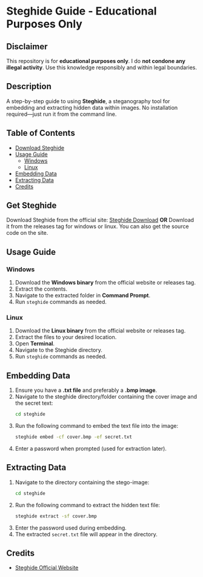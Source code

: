 # Steghide Guide - Educational Purposes Only

## Disclaimer
This repository is for **educational purposes only**. I do **not condone any illegal activity**. Use this knowledge responsibly and within legal boundaries.

## Description
A step-by-step guide to using **Steghide**, a steganography tool for embedding and extracting hidden data within images. No installation required—just run it from the command line.

## Table of Contents
- [Download Steghide](#get-steghide)
- [Usage Guide](#usage-guide)
  - [Windows](#windows)
  - [Linux](#linux)
- [Embedding Data](#embedding-data)
- [Extracting Data](#extracting-data)
- [Credits](#credits)

## Get Steghide
Download Steghide from the official site: [Steghide Download](https://steghide.sourceforge.net/download.php)
**OR**
Download it from the releases tag for windows or linux. You can also get the source code on the site.

## Usage Guide
### Windows
1. Download the **Windows binary** from the official website or releases tag.
2. Extract the contents.
3. Navigate to the extracted folder in **Command Prompt**.
4. Run `steghide` commands as needed.

### Linux
1. Download the **Linux binary** from the official website or releases tag.
2. Extract the files to your desired location.
3. Open **Terminal**.
4. Navigate to the Steghide directory.
5. Run `steghide` commands as needed.

## Embedding Data
1. Ensure you have a **.txt file** and preferably a **.bmp image**.
2. Navigate to the steghide directory/folder containing the cover image and the secret text:
   ```sh
   cd steghide
   ```
3. Run the following command to embed the text file into the image:
   ```sh
   steghide embed -cf cover.bmp -ef secret.txt
   ```
4. Enter a password when prompted (used for extraction later).

## Extracting Data
1. Navigate to the directory containing the stego-image:
   ```sh
   cd steghide
   ```
2. Run the following command to extract the hidden text file:
   ```sh
   steghide extract -sf cover.bmp
   ```
3. Enter the password used during embedding.
4. The extracted `secret.txt` file will appear in the directory.

## Credits
- [Steghide Official Website](https://steghide.sourceforge.net/)
